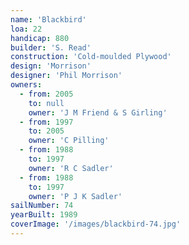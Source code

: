 ```yaml
---
name: 'Blackbird'
loa: 22
handicap: 880
builder: 'S. Read'
construction: 'Cold-moulded Plywood'
design: 'Morrison'
designer: 'Phil Morrison'
owners:
  - from: 2005
    to: null
    owner: 'J M Friend & S Girling'
  - from: 1997
    to: 2005
    owner: 'C Pilling'
  - from: 1988
    to: 1997
    owner: 'R C Sadler'
  - from: 1988
    to: 1997
    owner: 'P J K Sadler'
sailNumber: 74
yearBuilt: 1989
coverImage: '/images/blackbird-74.jpg'
---
```

